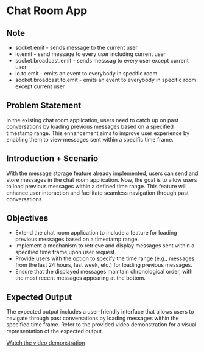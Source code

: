 # Chat Room App

## Note

- socket.emit - sends message to the current user
- io.emit - send message to every user including current user
- socket.broadcast.emit - sends messsag to every user except current user
- io.to.emit - emits an event to everybody in specific room
- socket.broadcast.to.emit - emits an event to everybody in specific room except current user


## Problem Statement

In the existing chat room application, users need to catch up on past conversations by loading previous messages based on a specified timestamp range. This enhancement aims to improve user experience by enabling them to view messages sent within a specific time frame.

## Introduction + Scenario

With the message storage feature already implemented, users can send and store messages in the chat room application. Now, the goal is to allow users to load previous messages within a defined time range. This feature will enhance user interaction and facilitate seamless navigation through past conversations.

## Objectives

- Extend the chat room application to include a feature for loading previous messages based on a timestamp range.
- Implement a mechanism to retrieve and display messages sent within a specified time frame upon user request.
- Provide users with the option to specify the time range (e.g., messages from the last 24 hours, last week, etc.) for loading previous messages.
- Ensure that the displayed messages maintain chronological order, with the most recent messages appearing at the bottom.

## Expected Output

The expected output includes a user-friendly interface that allows users to navigate through past conversations by loading messages within the specified time frame. Refer to the provided video demonstration for a visual representation of the expected output.

[Watch the video demonstration](https://files.codingninjas.in/lecture_17_3-31682.mp4)
